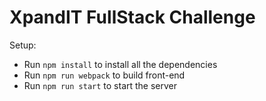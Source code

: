 # XpandIT FullStack Challenge
 
Setup:
- Run `npm install` to install all the dependencies
- Run `npm run webpack` to build front-end
- Run `npm run start` to start the server
